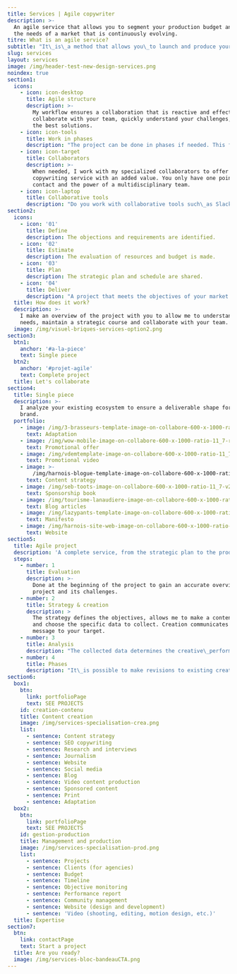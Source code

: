 ```yaml
---
title: Services | Agile copywriter
description: >-
  An agile service that allows you to segment your production budget and meet
  the needs of a market that is continuously evolving.
titre: What is an agile service?
subtitle: "It\_is\_a method that allows you\_to launch and produce your project quickly."
slug: services
layout: services
image: /img/header-test-new-design-services.png
noindex: true
section1:
  icons:
    - icon: icon-desktop
      title: Agile structure
      description: >-
        My workflow ensures a collaboration that is reactive and effective. I
        collaborate with your team, quickly understand your challenges, and find
        the best solutions. 
    - icon: icon-tools
      title: Work in phases
      description: "The project can be done in phases if needed. This flexible solution allows you to segment your production budget and answer to the needs of your market,\_which is continually evolving. votre marché en constante évolution. "
    - icon: icon-target
      title: Collaborators
      description: >-
        When needed, I work with my specialized collaborators to offer a
        copywriting service with an added value. You only have one point of
        contact and the power of a multidisciplinary team.
    - icon: icon-laptop
      title: Collaborative tools
      description: "Do you work with collaborative tools such\_as Slack and Trello? I love using those\_tools to boost productivity."
section2:
  icons:
    - icon: '01'
      title: Define
      description: The objections and requirements are identified.
    - icon: '02'
      title: Estimate
      description: The evaluation of resources and budget is made.
    - icon: '03'
      title: Plan
      description: The strategic plan and schedule are shared.
    - icon: '04'
      title: Deliver
      description: "A project that meets the objectives of your market and\_that\_is\_produced on time"
  title: How does it work?
  description: >-
    I make an overview of the project with you to allow me to understand your
    needs, maintain a strategic course and collaborate with your team.
  image: /img/visuel-briques-services-option2.png
section3:
  btn1:
    anchor: '#a-la-piece'
    text: Single piece
  btn2:
    anchor: '#projet-agile'
    text: Complete project
  title: Let's collaborate
section4:
  title: Single piece
  description: >-
    I analyze your existing ecosystem to ensure a deliverable shape for your
    brand.
  portfolio:
    - image: /img/3-brasseurs-template-image-on-collabore-600-x-1000-ratio-11_7.png
      text: Adaptation
    - image: /img/wow-mobile-image-on-collabore-600-x-1000-ratio-11_7-rev2-1-.png
      text: Promotional offer
    - image: /img/vdemtemplate-image-on-collabore-600-x-1000-ratio-11_7-1-.png
      text: Promotional video
    - image: >-
        /img/harnois-blogue-template-image-on-collabore-600-x-1000-ratio-11_7.png
      text: Content strategy
    - image: /img/seb-toots-image-on-collabore-600-x-1000-ratio-11_7-v2.png
      text: Sponsorship book
    - image: /img/tourisme-lanaudiere-image-on-collabore-600-x-1000-ratio-11_7.png
      text: Blog articles
    - image: /img/lazypants-template-image-on-collabore-600-x-1000-ratio-11_7-.png
      text: Manifesto
    - image: /img/harnois-site-web-image-on-collabore-600-x-1000-ratio-11_7-1-.png
      text: Website
section5:
  title: Agile project
  description: 'A complete service, from the strategic plan to the production phase'
  steps:
    - number: 1
      title: Evaluation
      description: >-
        Done at the beginning of the project to gain an accurate overview of the
        project and its challenges.
    - number: 2
      title: Strategy & creation
      description: >
        The strategy defines the objectives, allows me to make a content plan
        and choose the specific data to collect. Creation communicates your
        message to your target.
    - number: 3
      title: Analysis
      description: "The collected data determines the creative\_performance and allows us\_to adjust if needed."
    - number: 4
      title: Phases
      description: "It\_is possible to make revisions to existing creative content\_or add new content. This agile method allows one\_to segment the production budget and ensures a\_faster delivery of the first version of the project."
section6:
  box1:
    btn:
      link: portfolioPage
      text: SEE PROJECTS
    id: creation-contenu
    title: Content creation
    image: /img/services-specialisation-crea.png
    list:
      - sentence: Content strategy
      - sentence: SEO copywriting
      - sentence: Research and interviews
      - sentence: Journalism
      - sentence: Website
      - sentence: Social media
      - sentence: Blog
      - sentence: Video content production
      - sentence: Sponsored content
      - sentence: Print
      - sentence: Adaptation
  box2:
    btn:
      link: portfolioPage
      text: SEE PROJECTS
    id: gestion-production
    title: Management and production
    image: /img/services-specialisation-prod.png
    list:
      - sentence: Projects
      - sentence: Clients (for agencies)
      - sentence: Budget
      - sentence: Timeline
      - sentence: Objective monitoring
      - sentence: Performance report
      - sentence: Community management
      - sentence: Website (design and development)
      - sentence: 'Video (shooting, editing, motion design, etc.)'
  title: Expertise
section7:
  btn:
    link: contactPage
    text: Start a project
  title: Are you ready?
  image: /img/services-bloc-bandeauCTA.png
---
```


